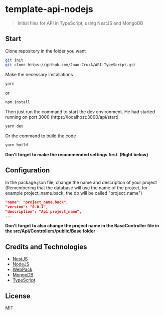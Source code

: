 # template-api-nodejs

> Initial files for API in TypeScript, using NestJS and MongoDB

## Start

Clone repository in the folder you want

```bash
git init
git clone https://github.com/Joao-CruzA/API-TypeScript.git
```

Make the necessary installations

```bash
yarn
```
or
```bash
npm install
```

Then just run the command to start the dev environment. 
He had started running on port 3000 (https://localhost:3000/api/start)

```bash
yarn dev
```

Or the command to build the code

```bash
yarn build
```

**Don't forget to make the recommended settings first. (Right below)**

## Configuration

In the package.json file, change the name and description of your project (Remembering that the database will use the name of the project, for example project_name.back, the db will be called "project_name")

```json
"name": "project_name.back",
"version": "0.0.1",
"description": "Api project_name",
...
```

**Don't forget to also change the project name in the BaseController file in the src/Api/Controllers/public/Base folder**

## Credits and Technologies

- [NestJS](https://nestjs.com)
- [NodeJS](https://nodejs.org)
- [WebPack](https://webpack.js.org)
- [MongoDB](https://www.mongodb.com)
- [TypeScript](https://www.typescriptlang.org)

## License

MIT
